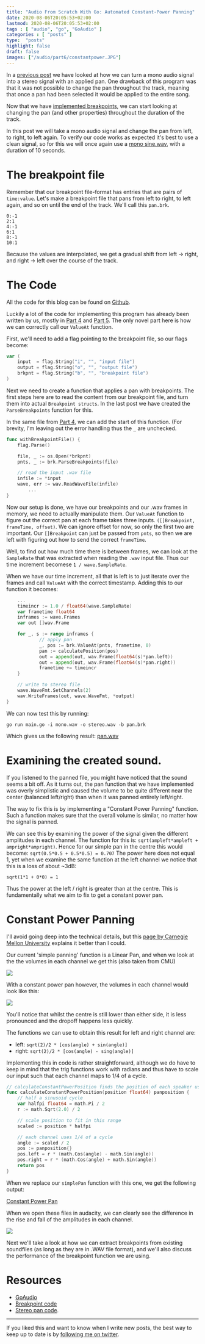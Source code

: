 ```yaml
---
title: "Audio From Scratch With Go: Automated Constant-Power Panning"
date: 2020-08-06T20:05:53+02:00
lastmod: 2020-08-06T20:05:53+02:00
tags : [ "audio", "go", "GoAudio" ]
categories : [ "posts" ]
type:  "posts"
highlight: false
draft: false
images: ["/audio/part6/constantpower.JPG"]
---
```


In a [previous post](https://dylanmeeus.github.io/posts/audio-from-scratch-pt4) we have looked at
how we can turn a mono audio signal into a stereo signal with an applied pan. One drawback of this
program was that it was not possible to change the pan throughout the track, meaning that once a pan
had been selected it would be applied to the entire song. 

Now that we have [implemented breakpoints](https://dylanmeeus.github.io/posts/audio-from-scratch-pt5), we
can start looking at changing the pan (and other properties) throughout the duration of the track.

In this post we will take a mono audio signal and change the pan from left, to right, to left
again. To verify our code works as expected it's best to use a clean signal, so for this we will
once again use a [mono sine.wav](/audio/sine.wav), with a duration of 10 seconds.

# The breakpoint file

Remember that our breakpoint file-format has entries that are pairs of `time:value`. Let's make a
breakpoint file that pans from left to right, to left again, and so on until the end of the track.
We'll call this `pan.brk`.

```
0:-1
2:1
4:-1
6:1
8:-1
10:1
```
Because the values are interpolated, we get a gradual shift from left -> right, and right -> left
over the course of the track.

# The Code

All the code for this blog can be found on
[Github](https://github.com/DylanMeeus/GoAudio/tree/master/examples/stereopan).

Luckily a lot of the code for implementing this program has already been written by us, mostly in
[Part 4](https://dylanmeeus.github.io/posts/audio-from-scratch-pt3) and [Part
5](https://dylanmeeus.github.io/posts/audio-from-scratch-pt5). The only novel part here is how we
can correctly call our `ValueAt` function. 

First, we'll need to add a flag pointing to the breakpoint file, so our flags become:

```go
var (
	input  = flag.String("i", "", "input file")
	output = flag.String("o", "", "output file")
	brkpnt = flag.String("b", "", "breakpoint file")
)
```

Next we need to create a function that applies a pan with breakpoints. The first steps here are to
read the content from our breakpoint file, and turn them into actual `Breakpoint structs`. In the
last post we have created the `ParseBreakpoints` function for this. 

In the same file from [Part 4](https://dylanmeeus.github.com/posts/audio-from-scratch-pt4), we can
add the start of this function. (For brevity, I'm leaving out the error handling thus the `_` are
unchecked.


```go
func withBreakpointFile() {
	flag.Parse()

	file, _ := os.Open(*brkpnt)
	pnts, _ := brk.ParseBreakpoints(file)

	// read the input .wav file
	infile := *input
	wave, err := wav.ReadWaveFile(infile)
        ...
}
```

Now our setup is done, we have our breakpoints and our .wav frames in memory, we need to actually
manipulate them. Our `ValueAt` function to figure out the correct pan at each frame takes three
inputs. `([]Breakpoint, frameTime, offset)`.  We can ignore offset for now, so only the first two
are important. Our `[]Breakpoint` can just be passed from `pnts`, so then we are left with figuring
out how to send the correct `frameTime`.

Well, to find out how much time there is between frames, we can look at the `SampleRate` that was
extracted when reading the `.wav` input file. Thus our time increment becomese `1 /
wave.SampleRate`.

When we have our time increment, all that is left is to just iterate over the frames and call
`ValueAt` with the correct timestamp. Adding this to our function it becomes:

```go
    ...
    timeincr := 1.0 / float64(wave.SampleRate)
    var frametime float64
    inframes := wave.Frames
    var out []wav.Frame

    for _, s := range inframes {
            // apply pan
            _, pos := brk.ValueAt(pnts, frametime, 0)
            pan := calculatePosition(pos)
            out = append(out, wav.Frame(float64(s)*pan.left))
            out = append(out, wav.Frame(float64(s)*pan.right))
            frametime += timeincr
    }

    // write to stereo file 
    wave.WaveFmt.SetChannels(2)
    wav.WriteFrames(out, wave.WaveFmt, *output)
}
```

We can now test this by running:

```
go run main.go -i mono.wav -o stereo.wav -b pan.brk
```

Which gives us the following result: [pan.wav](/audio/part6/linearpan.wav)

# Examining the created sound.

If you listened to the panned file, you might have noticed that the sound seems a bit off. As it
turns out, the pan function that we have implemented was overly simplistic and caused the volume to
be quite different near the center (balanced left/right) than when it was panned entirely left/right.

The way to fix this is by implementing a "Constant Power Panning" function. Such a function makes
sure that the overall volume is similar, no matter how the signal is panned. 

We can see this by examining the power of the signal given the different amplitudes in each channel.
The function for this is: `sqrt(ampleft*ampleft + ampright*ampright)`. Hence for our simple pan in the centre this
would become: `sqrt(0.5*0.5 + 0.5*0.5) = 0.707` The power here does not equal 1, yet when we examine
the same function at the left channel we notice that this is a loss of about ~3dB: 

```
sqrt(1*1 + 0*0) = 1
```

Thus the power at the left / right is greater than at the centre. This is fundamentally what we aim
to fix to get a constant power pan.

# Constant Power Panning

I'll avoid going deep into the technical details, but this [page by Carnegie Mellon
University](https://www.cs.cmu.edu/~music/icm-online/readings/panlaws/) explains it better than I
could.

Our current 'simple panning' function is a Linear Pan, and when we look at the the volumes in each
channel we get this (also taken from CMU)

![](/audio/part6/linearpower.jpg)

With a constant power pan however, the volumes in each channel would look like this:

![](/audio/part6/constantpower.JPG)

You'll notice that whilst the centre is still lower than either side, it is less pronounced and the
dropoff happens less quickly.

The functions we can use to obtain this result for left and right channel are: 

- left: `sqrt(2)/2 * [cos(angle) + sin(angle)]`
- right: `sqrt(2)/2 * [cos(angle) - sing(angle)]`

Implementing this in code is rather straightforward, although we do have to keep in mind that the
trig functions work with radians and thus have to scale our input such that each channel maps to 1/4 of a cycle. 

```go
// calculateConstantPowerPosition finds the position of each speaker using a constant power function
func calculateConstantPowerPosition(position float64) panposition {
	// half a sinusoid cycle
	var halfpi float64 = math.Pi / 2
	r := math.Sqrt(2.0) / 2

	// scale position to fit in this range
	scaled := position * halfpi

	// each channel uses 1/4 of a cycle
	angle := scaled / 2
	pos := panposition{}
	pos.left = r * (math.Cos(angle) - math.Sin(angle))
	pos.right = r * (math.Cos(angle) + math.Sin(angle))
	return pos
}
```

When we replace our `simplePan` function with this one, we get the following output:

[Constant Power Pan](/audio/part6/constantpower.wav)

When we open these files in audacity, we can clearly see the difference in the rise and fall of the
amplitudes in each channel.

![](/audio/part6/audacity.JPG)

Next we'll take a look at how we can extract breakpoints from existing soundfiles (as long as they
are in .WAV file format), and we'll also discuss the performance of the breakpoint function we are
using.

# Resources

- [GoAudio](https://github.com/DylanMeeus/GoAudio)
- [Breakpoint code](https://github.com/DylanMeeus/GoAudio/blob/master/breakpoint/breakpoint.go)
- [Stereo pan code](https://github.com/DylanMeeus/GoAudio/tree/master/examples/stereopan).

------

If you liked this and want to know when I write new posts, the best way to keep up to date is by [following me on
twitter](https://twitter.com/DylanMeeus).

